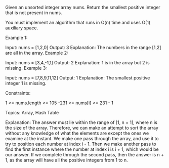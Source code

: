 Given an unsorted integer array nums. Return the smallest positive integer that is not present in nums.

You must implement an algorithm that runs in O(n) time and uses O(1) auxiliary space.

 

Example 1:

Input: nums = [1,2,0]
Output: 3
Explanation: The numbers in the range [1,2] are all in the array.
Example 2:

Input: nums = [3,4,-1,1]
Output: 2
Explanation: 1 is in the array but 2 is missing.
Example 3:

Input: nums = [7,8,9,11,12]
Output: 1
Explanation: The smallest positive integer 1 is missing.
 

Constraints:

1 <= nums.length <= 105
-231 <= nums[i] <= 231 - 1

Topics: Array, Hash Table

Explanation: The answer must lie within the range of [1, n + 1], where n is the size of the array. Therefore, we can make an attempt to sort the array without any knowledge of what the elements are except the ones we examine at the instant. We make one pass through the array, and use it to try to position each number at index i - 1. Then we make another pass to find the first instance where the number at index i is i + 1, which would be our answer. If we complete through the second pass, then the answer is n + 1, as the array will have all the positive integers from 1 to n.